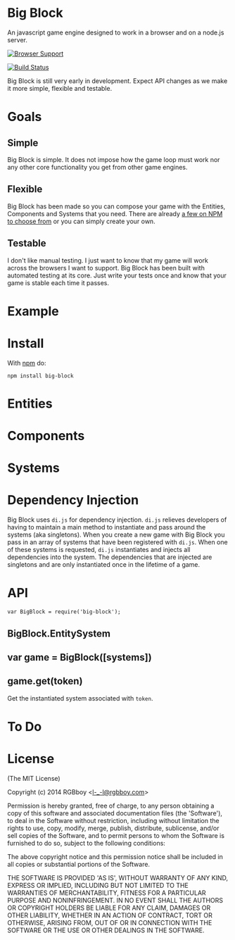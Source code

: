 # Big Block

An javascript game engine designed to work in a browser and on a node.js 
server.

[![Browser Support](https://ci.testling.com/rgbboy/big-block.png)
](https://ci.testling.com/RGBboy/big-block)

[![Build Status](https://secure.travis-ci.org/RGBboy/big-block.png)](http://travis-ci.org/RGBboy/big-block)

Big Block is still very early in development. Expect API changes as we make it 
more simple, flexible and testable.

# Goals

## Simple

Big Block is simple. It does not impose how the game loop must work nor any 
other core functionality you get from other game engines.

## Flexible

Big Block has been made so you can compose your game with the Entities, Components and 
Systems that you need. There are already [a few on NPM to choose from](https://www.npmjs.org/search?q=%22big+block%22) 
or you can simply create your own.

## Testable

I don't like manual testing. I just want to know that my game will work across 
the browsers I want to support. Big Block has been built with automated 
testing at its core. Just write your tests once and know that your game is 
stable each time it passes.

# Example



# Install

With [npm](http://npmjs.org) do:

```
npm install big-block
```

# Entities



# Components



# Systems



# Dependency Injection

Big Block uses `di.js` for dependency injection. `di.js` relieves developers 
of having to maintain a main method to instantiate and pass around the systems 
(aka singletons). When you create a new game with Big Block you pass in an 
array of systems that have been registered with `di.js`. When one of these 
systems is requested, `di.js` instantiates and injects all dependencies into 
the system. The dependencies that are injected are singletons and are only 
instantiated once in the lifetime of a game.

# API

`var BigBlock = require('big-block');`

## BigBlock.EntitySystem

## var game = BigBlock([systems])

## game.get(token)

Get the instantiated system associated with `token`.

# To Do

# License 

(The MIT License)

Copyright (c) 2014 RGBboy &lt;l-_-l@rgbboy.com&gt;

Permission is hereby granted, free of charge, to any person obtaining
a copy of this software and associated documentation files (the
'Software'), to deal in the Software without restriction, including
without limitation the rights to use, copy, modify, merge, publish,
distribute, sublicense, and/or sell copies of the Software, and to
permit persons to whom the Software is furnished to do so, subject to
the following conditions:

The above copyright notice and this permission notice shall be
included in all copies or substantial portions of the Software.

THE SOFTWARE IS PROVIDED 'AS IS', WITHOUT WARRANTY OF ANY KIND,
EXPRESS OR IMPLIED, INCLUDING BUT NOT LIMITED TO THE WARRANTIES OF
MERCHANTABILITY, FITNESS FOR A PARTICULAR PURPOSE AND NONINFRINGEMENT.
IN NO EVENT SHALL THE AUTHORS OR COPYRIGHT HOLDERS BE LIABLE FOR ANY
CLAIM, DAMAGES OR OTHER LIABILITY, WHETHER IN AN ACTION OF CONTRACT,
TORT OR OTHERWISE, ARISING FROM, OUT OF OR IN CONNECTION WITH THE
SOFTWARE OR THE USE OR OTHER DEALINGS IN THE SOFTWARE.